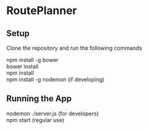 # RoutePlanner
## Setup
Clone the repository and run the following commands

npm install -g bower  
bower install  
npm install  
npm install -g nodemon (if developing)  

## Running the App
nodemon ./server.js (for developers)  
npm start (regular use)  
